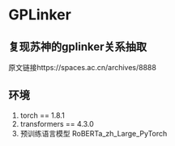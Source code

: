 # GPLinker  

## 复现苏神的gplinker关系抽取  
原文链接https://spaces.ac.cn/archives/8888  

## 环境
1. torch == 1.8.1
2. transformers == 4.3.0
3. 预训练语言模型 RoBERTa_zh_Large_PyTorch